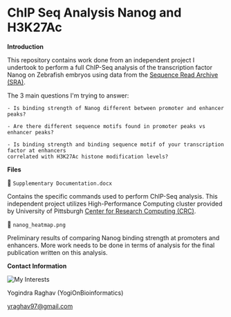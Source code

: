 # ChIP Seq Analysis Nanog and H3K27Ac

**Introduction** 


This repository contains work done from an independent project I undertook to perform a full ChIP-Seq analysis of the transcription factor Nanog on Zebrafish embryos using data from the [Sequence Read Archive (SRA)](https://www.ncbi.nlm.nih.gov/sra).

The 3 main questions I'm trying to answer:  

    - Is binding strength of Nanog different between promoter and enhancer peaks?

    - Are there different sequence motifs found in promoter peaks vs enhancer peaks?

    - Is binding strength and binding sequence motif of your transcription factor at enhancers
    correlated with H3K27Ac histone modification levels?


**Files** 

:scroll: `Supplementary Documentation.docx` 

Contains the specific commands used to perform ChIP-Seq analysis. This independent project utilizes High-Performance Computing cluster provided by University of Pittsburgh [Center for Research Computing (CRC)](https://crc.pitt.edu). 

:scroll: `nanog_heatmap.png` 

Preliminary results of comparing Nanog binding strength at promoters and enhancers. More work needs to be done in terms of analysis for the final publication written on this analysis. 

**Contact Information**

![My Interests](https://avatars1.githubusercontent.com/u/38919947?s=400&u=49ab1365a14fac78a91e425efd583f7a2bcb3e25&v=4)

Yogindra Raghav (YogiOnBioinformatics)

yraghav97@gmail.com
